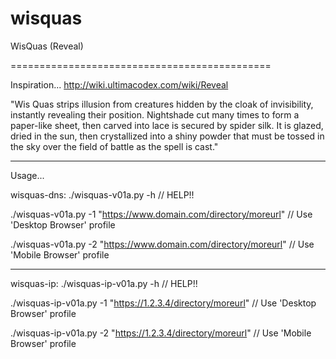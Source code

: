 # wisquas
WisQuas (Reveal)

=============================================

Inspiration...
http://wiki.ultimacodex.com/wiki/Reveal

"Wis Quas strips illusion from creatures hidden by the cloak of invisibility, instantly revealing their position. Nightshade cut many times to form a paper-like sheet, then carved into lace is secured by spider silk. It is glazed, dried in the sun, then crystallized into a shiny powder that must be tossed in the sky over the field of battle as the spell is cast."

-----

Usage...

wisquas-dns:
./wisquas-v01a.py -h // HELP!!

./wisquas-v01a.py -1 "https://www.domain.com/directory/moreurl" // Use 'Desktop Browser' profile

./wisquas-v01a.py -2 "https://www.domain.com/directory/moreurl" // Use 'Mobile Browser' profile

-----

wisquas-ip:
./wisquas-ip-v01a.py -h // HELP!!

./wisquas-ip-v01a.py -1 "https://1.2.3.4/directory/moreurl" // Use 'Desktop Browser' profile

./wisquas-ip-v01a.py -2 "https://1.2.3.4/directory/moreurl" // Use 'Mobile Browser' profile

